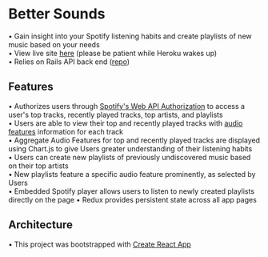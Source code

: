 # Better Sounds
• Gain insight into your Spotify listening habits and create playlists of new music based on your needs<br>
• View live site [here](https://bettersoundz.herokuapp.com) (please be patient while Heroku wakes up)<br>
• Relies on Rails API back end ([repo](https://github.com/jtynerbryan/better-sounds-api))
## Features
• Authorizes users through [Spotify's Web API Authorization](https://developer.spotify.com/web-api/authorization-guide/) to access a user's top tracks, recently played tracks, top artists, and playlists<br>
• Users are able to view their top and recently played tracks with [audio features](https://developer.spotify.com/web-api/get-audio-features/) information for each track<br>
• Aggregate Audio Features for top and recently played tracks are displayed using Chart.js to give Users greater understanding of their listening habits<br>
• Users can create new playlists of previously undiscovered music based on their top artists<br>
• New playlists feature a specific audio feature prominently, as selected by Users<br>
• Embedded Spotify player allows users to listen to newly created playlists directly on the page 
• Redux provides persistent state across all app pages
## Architecture
• This project was bootstrapped with [Create React App](https://github.com/facebookincubator/create-react-app)
